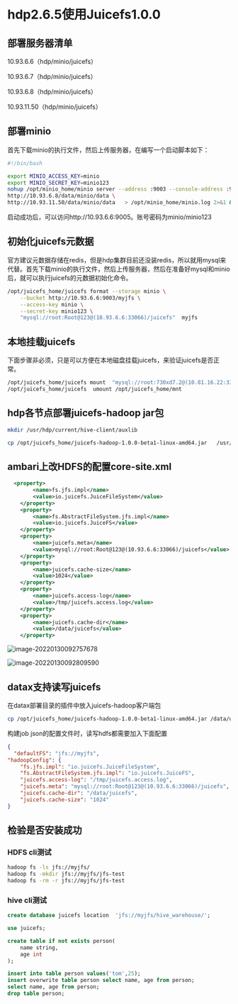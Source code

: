 # hdp2.6.5使用Juicefs1.0.0

## 部署服务器清单

10.93.6.6（hdp/minio/juicefs）

10.93.6.7（hdp/minio/juicefs）

10.93.6.8（hdp/minio/juicefs）

10.93.11.50（hdp/minio/juicefs）



## 部署minio

首先下载minio的执行文件，然后上传服务器，在编写一个启动脚本如下：

```bash
#!/bin/bash

export MINIO_ACCESS_KEY=minio
export MINIO_SECRET_KEY=minio123
nohup /opt/minio_home/minio server --address :9003 --console-address :9005 http://10.93.6.6/data/minio/data http://10.93.6.7/data/minio/data  \
http://10.93.6.8/data/minio/data \
http://10.93.11.50/data/minio/data   > /opt/minio_home/minio.log 2>&1 &
```

启动成功后，可以访问http://10.93.6.6:9005。账号密码为minio/minio123



## 初始化juicefs元数据

官方建议元数据存储在redis，但是hdp集群目前还没装redis，所以就用mysql来代替。首先下载minio的执行文件，然后上传服务器，然后在准备好mysql和minio后，就可以执行juicefs的元数据初始化命令。

```bash
/opt/juicefs_home/juicefs format --storage minio \
    --bucket http://10.93.6.6:9003/myjfs \
    --access-key minio \
    --secret-key minio123 \
    "mysql://root:Root@123@(10.93.6.6:33066)/juicefs"  myjfs
```



## 本地挂载juicefs

下面步骤非必须，只是可以方便在本地磁盘挂载juicefs，来验证juicefs是否正常。

```bash
/opt/juicefs_home/juicefs mount  "mysql://root:730xd7.2@(10.81.16.22:3306)/juicefs"   /opt/juicefs_home/mnt -d 
/opt/juicefs_home/juicefs  umount /opt/juicefs_home/mnt


```



## hdp各节点部署juicefs-hadoop jar包

```bash
mkdir /usr/hdp/current/hive-client/auxlib

cp /opt/juicefs_home/juicefs-hadoop-1.0.0-beta1-linux-amd64.jar   /usr/hdp/current/hadoop-client/lib && cp /opt/juicefs_home/juicefs-hadoop-1.0.0-beta1-linux-amd64.jar   /usr/hdp/current/hive-client/auxlib  && cp /opt/juicefs_home/juicefs-hadoop-1.0.0-beta1-linux-amd64.jar   /usr/hdp/current/spark2-client/jars
```







## ambari上改HDFS的配置core-site.xml



```xml
  <property>
        <name>fs.jfs.impl</name>
        <value>io.juicefs.JuiceFileSystem</value>
    </property>
    <property>
        <name>fs.AbstractFileSystem.jfs.impl</name>
        <value>io.juicefs.JuiceFS</value>
    </property>
    <property>
        <name>juicefs.meta</name>
        <value>mysql://root:Root@123@(10.93.6.6:33066)/juicefs</value>
    </property>
    <property>
        <name>juicefs.cache-size</name>
        <value>1024</value>
    </property>
    <property>
        <name>juicefs.access-log</name>
        <value>/tmp/juicefs.access.log</value>
    </property>
    <property>
        <name>juicefs.cache-dir</name>
        <value>/data/juicefs</value>
    </property>
```

![image-20220130092757678](http://image-picgo.test.upcdn.net/img/20220130092757.png)

![image-20220130092809590](http://image-picgo.test.upcdn.net/img/20220130092809.png)





## datax支持读写juicefs

在datax部署目录的插件中放入juicefs-hadoop客户端包

```bash
cp /opt/juicefs_home/juicefs-hadoop-1.0.0-beta1-linux-amd64.jar /data/usync/lastest/plugin/writer/hdfswriter/libs && cp /opt/juicefs_home/juicefs-hadoop-1.0.0-beta1-linux-amd64.jar /data/usync/lastest/plugin/reader/hdfsreader/libs
```



构建job json的配置文件时，读写hdfs都需要加入下面配置

```json
{
  "defaultFS": "jfs://myjfs",
"hadoopConfig": {
    "fs.jfs.impl": "io.juicefs.JuiceFileSystem",
    "fs.AbstractFileSystem.jfs.impl": "io.juicefs.JuiceFS",
    "juicefs.access-log": "/tmp/juicefs.access.log",
    "juicefs.meta": "mysql://root:Root@123@(10.93.6.6:33066)/juicefs",
    "juicefs.cache-dir": "/data/juicefs",
    "juicefs.cache-size": "1024"
}
```



## 检验是否安装成功

### HDFS cli测试

```bash
hadoop fs -ls jfs://myjfs/
hadoop fs -mkdir jfs://myjfs/jfs-test
hadoop fs -rm -r jfs://myjfs/jfs-test
```



### hive cli测试

```sql
create database juicefs location  'jfs://myjfs/hive_warehouse/';

use juicefs;

create table if not exists person(
    name string,
    age int
);

insert into table person values('tom',25);
insert overwrite table person select name, age from person;
select name, age from person;
drop table person;
```

